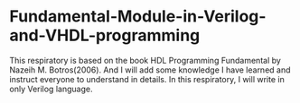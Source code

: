 # Fundamental-Module-in-Verilog-and-VHDL-programming
This respiratory is based on the book HDL Programming Fundamental by Nazeih M. Botros(2006). And I will add some knowledge I have learned and instruct everyone to understand in details.
In this respiratory, I will write in only Verilog language.
